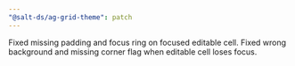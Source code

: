 ```yaml
---
"@salt-ds/ag-grid-theme": patch
---
```


Fixed missing padding and focus ring on focused editable cell.
Fixed wrong background and missing corner flag when editable cell loses focus.
